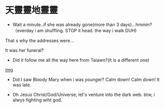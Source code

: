 # 天靈靈地靈靈

- Wait a minute..if she was already gone(more than 3 days)...hmmm?（everday i am shuffling. STOP it head. the way i walk DUH)

That s why the addresses were...

It was her funeral?

- Did it follow me all the way here from Taiawn?(it is a different one)

[img](https://as2.ftcdn.net/v2/jpg/06/03/64/21/1000_F_603642100_CSzS87WPNz9tV4CNxBHun8MJXth5y0iw.jpg)

- Did I saw Bloody Mary when i was younger? Calm down! Calm down! It was late.

- Oh Jesus Christ/God/Universe, let's venture into the dark web. btw, i alwys fighting wiht god.
